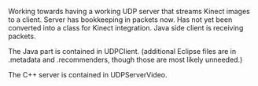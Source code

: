 Working towards having a working UDP server that streams Kinect images to a client. 
Server has bookkeeping in packets now. Has not yet been converted into a class for Kinect
integration. Java side client is receiving packets.

The Java part is contained in UDPClient. (additional Eclipse files are in .metadata and .recommenders,
though those are most likely unneeded.)

The C++ server is contained in UDPServerVideo.  